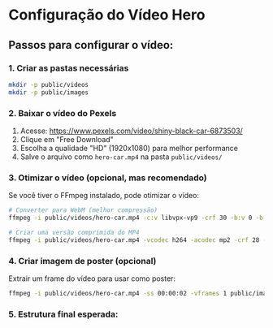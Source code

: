 # Configuração do Vídeo Hero

## Passos para configurar o vídeo:

### 1. Criar as pastas necessárias
```bash
mkdir -p public/videos
mkdir -p public/images
```

### 2. Baixar o vídeo do Pexels
1. Acesse: https://www.pexels.com/video/shiny-black-car-6873503/
2. Clique em "Free Download"
3. Escolha a qualidade "HD" (1920x1080) para melhor performance
4. Salve o arquivo como `hero-car.mp4` na pasta `public/videos/`

### 3. Otimizar o vídeo (opcional, mas recomendado)
Se você tiver o FFmpeg instalado, pode otimizar o vídeo:

```bash
# Converter para WebM (melhor compressão)
ffmpeg -i public/videos/hero-car.mp4 -c:v libvpx-vp9 -crf 30 -b:v 0 -b:a 128k -c:a libopus public/videos/hero-car.webm

# Criar uma versão comprimida do MP4
ffmpeg -i public/videos/hero-car.mp4 -vcodec h264 -acodec mp2 -crf 28 -preset slow public/videos/hero-car-compressed.mp4
```

### 4. Criar imagem de poster (opcional)
Extrair um frame do vídeo para usar como poster:

```bash
ffmpeg -i public/videos/hero-car.mp4 -ss 00:00:02 -vframes 1 public/images/hero-poster.jpg
```

### 5. Estrutura final esperada: